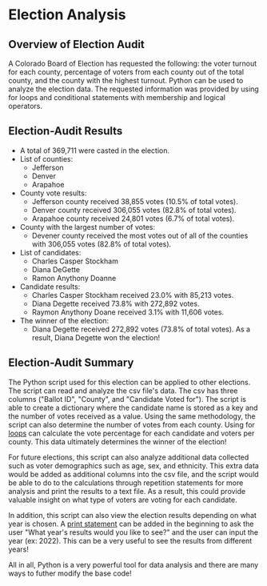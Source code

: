 # Election Analysis
## Overview of Election Audit
A Colorado Board of Election has requested the following: the voter turnout for each county, percentage of voters from each county out of the total county, and the county with the highest turnout.  Python can be used to analyze the election data.  The requested information was provided by using for loops and conditional statements with membership and logical operators.
## Election-Audit Results
- A total of 369,711 were casted in the election. 
- List of counties:
    - Jefferson
    - Denver
    - Arapahoe
- County vote results:
    - Jefferson county received 38,855 votes (10.5% of total votes).
    - Denver county received 306,055 votes (82.8% of total votes).
    - Arapahoe county received 24,801 votes (6.7% of total votes).
- County with the largest number of votes:
    - Devener county received the most votes out of all of the counties with 306,055 votes (82.8% of total votes).
- List of candidates:
    - Charles Casper Stockham
    - Diana DeGette
    - Ramon Anythony Doanne
- Candidate results:
    - Charles Casper Stockham received 23.0% with 85,213 votes.
    - Diana Degette received 73.8% with 272,892 votes.
    - Raymon Anythony Doane received 3.1% with 11,606 votes.
- The winner of the election:
    - Diana Degette received 272,892 votes (73.8% of total votes).  As a result, Diana Degette won the election!

## Election-Audit Summary
The Python script used for this election can be applied to other elections.  The script can read and analyze the csv file's data.  The csv has three columns ("Ballot ID", "County", and "Candidate Voted for").  The script is able to create a dictionary where the candidate name is stored as a key and the number of votes received as a value.  Using the same methodology, the script can also determine the number of votes from each county. Using for [loops](https://www.w3schools.com/python/python_for_loops.asp) can calculate the vote percentage for each candidate and voters per county.  This data ultimately determines the winner of the election!

For future elections, this script can also analyze additional data collected such as voter demographics such as age, sex, and ethnicity.  This extra data would be added as additional columns into the csv file, and the script would be able to do to the calculations through repetition statements for more analysis and print the results to a text file.  As a result, this could provide valuable insight on what type of voters are voting for each candidate.

In addition, this script can also view the election results depending on what year is chosen.  A [print statement](https://realpython.com/python-print/) can be added in the beginning to ask the user "What year's results would you like to see?" and the user can input the year (ex: 2022).  This can be a very useful to see the results from different years!

All in all, Python is a very powerful tool for data analysis and there are many ways to futher modify the base code!

